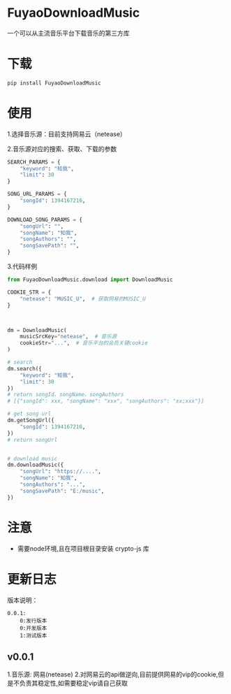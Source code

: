 # FuyaoDownloadMusic
一个可以从主流音乐平台下载音乐的第三方库

# 下载
```cmd
pip install FuyaoDownloadMusic
```

# 使用
1.选择音乐源：目前支持网易云（netease）

2.音乐源对应的搜索、获取、下载的参数
```python
SEARCH_PARAMS = {
    "keyword": "知我",
    "limit": 30
}

SONG_URL_PARAMS = {
    "songId": 1394167216,
}

DOWNLOAD_SONG_PARAMS = {
    "songUrl": "",
    "songName": "知我",
    "songAuthors": "",
    "songSavePath": "",
}
```

3.代码样例
```python
from FuyaoDownloadMusic.download import DownloadMusic

COOKIE_STR = {
    "netease": "MUSIC_U",  # 获取网易的MUSIC_U
}



dm = DownloadMusic(
    musicSrcKey="netease",  # 音乐源
    cookieStr="...",  # 音乐平台的会员关键cookie
)

# search
dm.search({
    "keyword": "知我",
    "limit": 30
})
# return songId、songName、songAuthors
# [{"songId": xxx, "songName": "xxx", "songAuthors": "xx;xxx"}]

# get song url
dm.getSongUrl({
    "songId": 1394167216,
})
# return songUrl


# download music
dm.downloadMusic({
    "songUrl": "https://....",
    "songName": "知我",
    "songAuthors": "...",
    "songSavePath": "E:/music",
})

```

# 注意
- 需要node环境,且在项目根目录安装 crypto-js 库


# 更新日志

版本说明：
```text
0.0.1:
    0:发行版本
    0:开发版本
    1:测试版本
```

## v0.0.1
1.音乐源: 网易(netease)
2.对网易云的api做逆向,目前提供网易的vip的cookie,但是不负责其稳定性,如需要稳定vip请自己获取
